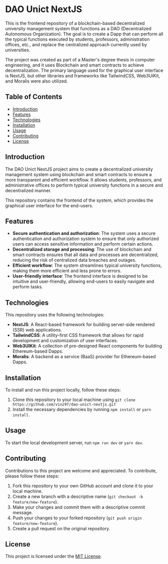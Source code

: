 # DAO Unict NextJS

This is the frontend repository of a blockchain-based decentralized university management system that functions as a DAO (Decentralized Autonomous Organization). The goal is to create a Dapp that can perform all the typical functions executed by students, professors, administration offices, etc., and replace the centralized approach currently used by universities. 

The project was created as part of a Master's degree thesis in computer engineering, and it uses Blockchain and smart contracts to achieve decentralization. The primary language used for the graphical user interface is NextJS, but other libraries and frameworks like TailwindCSS, Web3UIKit, and Moralis were also utilized.

## Table of Contents

- [Introduction](#introduction)
- [Features](#features)
- [Technologies](#technologies)
- [Installation](#installation)
- [Usage](#usage)
- [Contributing](#contributing)
- [License](#license)

## Introduction

The DAO Unict NextJS project aims to create a decentralized university management system using blockchain and smart contracts to ensure a more transparent and efficient workflow. It allows students, professors, and administrative offices to perform typical university functions in a secure and decentralized manner. 

This repository contains the frontend of the system, which provides the graphical user interface for the end-users.

## Features

- **Secure authentication and authorization**: The system uses a secure authentication and authorization system to ensure that only authorized users can access sensitive information and perform certain actions.
- **Decentralized storage and processing**: The use of blockchain and smart contracts ensures that all data and processes are decentralized, reducing the risk of centralized data breaches and outages.
- **Efficient workflow**: The system streamlines typical university functions, making them more efficient and less prone to errors.
- **User-friendly interface**: The frontend interface is designed to be intuitive and user-friendly, allowing end-users to easily navigate and perform tasks.

## Technologies

This repository uses the following technologies:

- **NextJS**: A React-based framework for building server-side rendered (SSR) web applications.
- **TailwindCSS**: A utility-first CSS framework that allows for rapid development and customization of user interfaces.
- **Web3UIKit**: A collection of pre-designed React components for building Ethereum-based Dapps.
- **Moralis**: A backend as a service (BaaS) provider for Ethereum-based Dapps.

## Installation

To install and run this project locally, follow these steps:

1. Clone this repository to your local machine using `git clone https://github.com/vinz97/dao-unict-nextjs.git`
2. Install the necessary dependencies by running `npm install` or `yarn install`.

## Usage

To start the local development server, run `npm run dev` or `yarn dev`.

## Contributing

Contributions to this project are welcome and appreciated. To contribute, please follow these steps:

1. Fork this repository to your own GitHub account and clone it to your local machine.
2. Create a new branch with a descriptive name (`git checkout -b feature/new-feature`).
3. Make your changes and commit them with a descriptive commit message.
4. Push your changes to your forked repository (`git push origin feature/new-feature`).
5. Create a pull request on the original repository.

## License

This project is licensed under the [MIT License](https://opensource.org/licenses/MIT).
